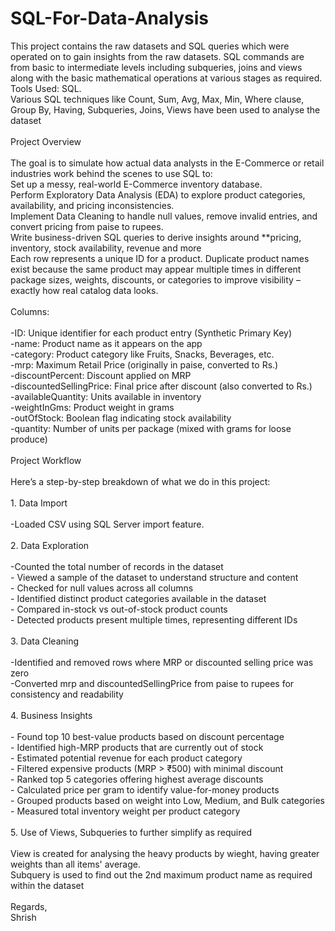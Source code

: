 # SQL-For-Data-Analysis
This project contains the raw datasets and SQL queries which were operated on to gain insights from the raw datasets. SQL commands are from basic to intermediate levels including subqueries, joins and views along with the basic mathematical operations at various stages as required.
<br>Tools Used: SQL.
<br>Various SQL techniques like Count, Sum, Avg, Max, Min, Where clause, Group By, Having, Subqueries, Joins, Views have been used to analyse the dataset<br>
<br>Project Overview<br>
<br>The goal is to simulate how actual data analysts in the E-Commerce or retail industries work behind the scenes to use SQL to:
<br>Set up a messy, real-world E-Commerce inventory database.
<br>Perform Exploratory Data Analysis (EDA) to explore product categories, availability, and pricing inconsistencies.
<br>Implement Data Cleaning to handle null values, remove invalid entries, and convert pricing from paise to rupees.
<br>Write business-driven SQL queries to derive insights around **pricing, inventory, stock availability, revenue and more<br>
Each row represents a unique ID for a product. Duplicate product names exist because the same product may appear multiple times in different package sizes, weights, discounts, or categories to improve visibility – exactly how real catalog data looks.<br>
<br>Columns:<br>
<br>-ID: Unique identifier for each product entry (Synthetic Primary Key)
<br>-name: Product name as it appears on the app
<br>-category: Product category like Fruits, Snacks, Beverages, etc.
<br>-mrp: Maximum Retail Price (originally in paise, converted to Rs.)
<br>-discountPercent: Discount applied on MRP
<br>-discountedSellingPrice: Final price after discount (also converted to Rs.)
<br>-availableQuantity: Units available in inventory
<br>-weightInGms: Product weight in grams
<br>-outOfStock: Boolean flag indicating stock availability
<br>-quantity: Number of units per package (mixed with grams for loose produce)<br>
<br>Project Workflow<br>
<br>Here’s a step-by-step breakdown of what we do in this project:<br>
<br>1. Data Import<br>
<br>-Loaded CSV using SQL Server import feature.<br>
<br>2. Data Exploration<br>
<br>-Counted the total number of records in the dataset
<br>- Viewed a sample of the dataset to understand structure and content
<br>- Checked for null values across all columns
<br>- Identified distinct product categories available in the dataset
<br>- Compared in-stock vs out-of-stock product counts
<br>- Detected products present multiple times, representing different IDs<br>
<br>3. Data Cleaning<br>
<br>-Identified and removed rows where MRP or discounted selling price was zero
<br>-Converted mrp and discountedSellingPrice from paise to rupees for consistency and readability<br>
<br>4. Business Insights<br>
<br>- Found top 10 best-value products based on discount percentage
<br>- Identified high-MRP products that are currently out of stock
<br>- Estimated potential revenue for each product category
<br>- Filtered expensive products (MRP > ₹500) with minimal discount
<br>- Ranked top 5 categories offering highest average discounts
<br>- Calculated price per gram to identify value-for-money products
<br>- Grouped products based on weight into Low, Medium, and Bulk categories
<br>- Measured total inventory weight per product category<br>
<br>5. Use of Views, Subqueries to further simplify as required<br>
<br>View is created for analysing the heavy products by wieght, having greater weights than all items' average.
<br>Subquery is used to find out the 2nd maximum product name as required within the dataset
<br><br>Regards,
<br>Shrish
